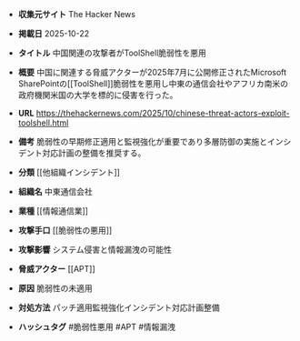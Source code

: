 - **収集元サイト**
The Hacker News

- **掲載日**
2025-10-22

- **タイトル**
中国関連の攻撃者がToolShell脆弱性を悪用

- **概要**
中国に関連する脅威アクターが2025年7月に公開修正されたMicrosoft SharePointの[[ToolShell]]脆弱性を悪用し中東の通信会社やアフリカ南米の政府機関米国の大学を標的に侵害を行った。

- **URL**
https://thehackernews.com/2025/10/chinese-threat-actors-exploit-toolshell.html

- **備考**
脆弱性の早期修正適用と監視強化が重要であり多層防御の実施とインシデント対応計画の整備を推奨する。

- **分類**
[[他組織インシデント]]

- **組織名**
中東通信会社

- **業種**
[[情報通信業]]

- **攻撃手口**
[[脆弱性の悪用]]

- **攻撃影響**
システム侵害と情報漏洩の可能性

- **脅威アクター**
[[APT]]

- **原因**
脆弱性の未適用

- **対処方法**
パッチ適用監視強化インシデント対応計画整備

- **ハッシュタグ**
#脆弱性悪用 #APT #情報漏洩
